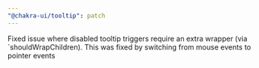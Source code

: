 ```yaml
---
"@chakra-ui/tooltip": patch
---
```


Fixed issue where disabled tooltip triggers require an extra wrapper (via
`shouldWrapChildren). This was fixed by switching from mouse events to pointer
events
